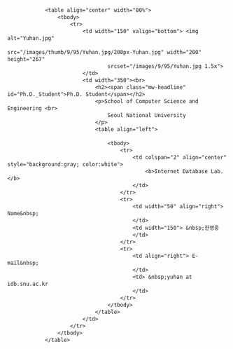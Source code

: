                 <table align="center" width="80%">
                    <tbody>
                        <tr>
                            <td width="150" valign="bottom"> <img alt="Yuhan.jpg"
                                    src="/images/thumb/9/95/Yuhan.jpg/200px-Yuhan.jpg" width="200" height="267"
                                    srcset="/images/9/95/Yuhan.jpg 1.5x">
                            </td>
                            <td width="350"><br>
                                <h2><span class="mw-headline" id="Ph.D._Student">Ph.D. Student</span></h2>
                                <p>School of Computer Science and Engineering <br>
                                    Seoul National University
                                </p>
                                <table align="left">

                                    <tbody>
                                        <tr>
                                            <td colspan="2" align="center" style="background:gray; color:white">
                                                <b>Internet Database Lab.</b>
                                            </td>
                                        </tr>
                                        <tr>
                                            <td width="50" align="right"> Name&nbsp;
                                            </td>
                                            <td width="150"> &nbsp;한영웅
                                            </td>
                                        </tr>
                                        <tr>
                                            <td align="right"> E-mail&nbsp;
                                            </td>
                                            <td> &nbsp;yuhan at idb.snu.ac.kr
                                            </td>
                                        </tr>
                                    </tbody>
                                </table>
                            </td>
                        </tr>
                    </tbody>
                </table>

